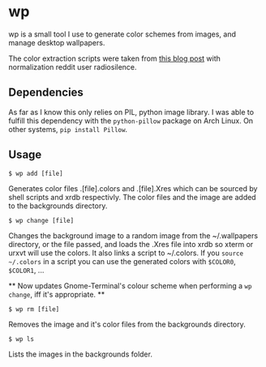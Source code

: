 # wp

wp is a small tool I use to generate color schemes from images, and manage desktop wallpapers.

The color extraction scripts were taken from [this blog post](http://charlesleifer.com/blog/using-python-and-k-means-to-find-the-dominant-colors-in-images/)
 with normalization reddit user radiosilence.

## Dependencies

As far as I know this only relies on PIL, python image library. I was able to fulfill this dependency with the `python-pillow` package on Arch Linux.
On other systems, `pip install Pillow`.

## Usage

```
$ wp add [file]
```

Generates color files .[file].colors and .[file].Xres which can be sourced by shell
scripts and xrdb respectivly. The color files and the image are added to the backgrounds directory.

```
$ wp change [file]
```

Changes the background image to a random image from the ~/.wallpapers directory, or the file passed, and  loads the .Xres file
into xrdb so xterm or urxvt will use the colors. It also links a script to ~/.colors. If you `source ~/.colors` in a script 
you can use the generated colors with `$COLOR0`, `$COLOR1`, ...

** Now updates Gnome-Terminal's colour scheme when performing a `wp change`, iff it's appropriate. **


```
$ wp rm [file]
```

Removes the image and it's color files from the backgrounds directory.

```
$ wp ls
```

Lists the images in the backgrounds folder.
